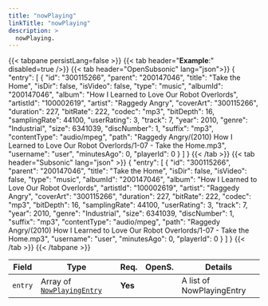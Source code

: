 ```yaml
---
title: "nowPlaying"
linkTitle: "nowPlaying"
description: >
  nowPlaying.
---
```


{{< tabpane persistLang=false >}}
{{< tab header="**Example**:" disabled=true />}}
{{< tab header="OpenSubsonic" lang="json">}}
{
  "entry": [
    {
      "id": "300115266",
      "parent": "200147046",
      "title": "Take the Home",
      "isDir": false,
      "isVideo": false,
      "type": "music",
      "albumId": "200147046",
      "album": "How I Learned to Love Our Robot Overlords",
      "artistId": "100002619",
      "artist": "Raggedy Angry",
      "coverArt": "300115266",
      "duration": 227,
      "bitRate": 222,
      "codec": "mp3",
      "bitDepth": 16,
      "samplingRate": 44100,
      "userRating": 3,
      "track": 7,
      "year": 2010,
      "genre": "Industrial",
      "size": 6341039,
      "discNumber": 1,
      "suffix": "mp3",
      "contentType": "audio/mpeg",
      "path": "Raggedy Angry/(2010) How I Learned to Love Our Robot Overlords/1-07 - Take the Home.mp3",
      "username": "user",
      "minutesAgo": 0,
      "playerId": 0
    }
  ]
}
{{< /tab >}}
{{< tab header="Subsonic" lang="json" >}}
{
  "entry": [
    {
      "id": "300115266",
      "parent": "200147046",
      "title": "Take the Home",
      "isDir": false,
      "isVideo": false,
      "type": "music",
      "albumId": "200147046",
      "album": "How I Learned to Love Our Robot Overlords",
      "artistId": "100002619",
      "artist": "Raggedy Angry",
      "coverArt": "300115266",
      "duration": 227,
      "bitRate": 222,
      "codec": "mp3",
      "bitDepth": 16,
      "samplingRate": 44100,
      "userRating": 3,
      "track": 7,
      "year": 2010,
      "genre": "Industrial",
      "size": 6341039,
      "discNumber": 1,
      "suffix": "mp3",
      "contentType": "audio/mpeg",
      "path": "Raggedy Angry/(2010) How I Learned to Love Our Robot Overlords/1-07 - Take the Home.mp3",
      "username": "user",
      "minutesAgo": 0,
      "playerId": 0
    }
  ]
}
{{< /tab >}}
{{< /tabpane >}}

| Field |  Type | Req. | OpenS. | Details |
| --- | --- | --- | --- | --- |
| `entry` | Array of [`NowPlayingEntry`](../nowplayingentry) | **Yes** |   | A list of NowPlayingEntry |

